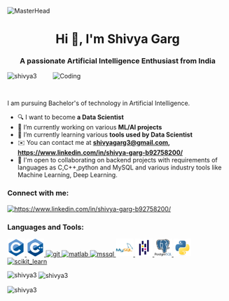 ![MasterHead](https://www.google.com/url?sa=i&url=https%3A%2F%2Fpngtree.com%2Ffree-backgrounds-photos%2Fartificialintelligence&psig=AOvVaw3FAli1uc0YH22AiDj_Y4Ku&ust=1668333605499000&source=images&cd=vfe&ved=0CBAQjRxqFwoTCNiOmZSxqPsCFQAAAAAdAAAAABAr)
<h1 align="center">Hi 👋, I'm Shivya Garg</h1>
<h3 align="center">A passionate Artificial Intelligence Enthusiast from India</h3>
<img align="right" alt="Coding" width="400" src="https://cdn.dribbble.com/users/4055494/screenshots/15215756/media/d2b66c4ca0192aa26d103448b3d1518b.gif">


<p align="left"> <img src="https://komarev.com/ghpvc/?username=shivya3&label=Profile%20views&color=0e75b6&style=flat" alt="shivya3" /> </p>

<p align="left"> <a href="https://twitter.com/" target="blank"><img src="https://img.shields.io/twitter/follow/?logo=twitter&style=for-the-badge" alt="" /></a> </p>

I am pursuing Bachelor's of technology in Artificial Intelligence.

- 🔍 I want to become **a Data Scientist**
- 🔭 I’m currently working on various **ML/AI projects**
- 🌱 I’m currently learning various **tools used by Data Scientist**
- ✉️  You can contact me at **shivyagarg3@gmail.com, https://www.linkedin.com/in/shivya-garg-b92758200/**
- 🤝  I'm open to collaborating on backend projects with requirements of languages as C,C++,python and MySQL and various industry tools like Machine Learning, Deep     Learning. 

<h3 align="left">Connect with me:</h3>
<p align="left">
<a href="https://linkedin.com/in/https://www.linkedin.com/in/shivya-garg-b92758200/" target="blank"><img align="center" src="https://raw.githubusercontent.com/rahuldkjain/github-profile-readme-generator/master/src/images/icons/Social/linked-in-alt.svg" alt="https://www.linkedin.com/in/shivya-garg-b92758200/" height="30" width="40" /></a>
</p>

<h3 align="left">Languages and Tools:</h3>
<p align="left"> <a href="https://www.cprogramming.com/" target="_blank" rel="noreferrer"> <img src="https://raw.githubusercontent.com/devicons/devicon/master/icons/c/c-original.svg" alt="c" width="40" height="40"/> </a> <a href="https://www.w3schools.com/cpp/" target="_blank" rel="noreferrer"> <img src="https://raw.githubusercontent.com/devicons/devicon/master/icons/cplusplus/cplusplus-original.svg" alt="cplusplus" width="40" height="40"/> </a> <a href="https://git-scm.com/" target="_blank" rel="noreferrer"> <img src="https://www.vectorlogo.zone/logos/git-scm/git-scm-icon.svg" alt="git" width="40" height="40"/> </a> <a href="https://www.mathworks.com/" target="_blank" rel="noreferrer"> <img src="https://upload.wikimedia.org/wikipedia/commons/2/21/Matlab_Logo.png" alt="matlab" width="40" height="40"/> </a> <a href="https://www.microsoft.com/en-us/sql-server" target="_blank" rel="noreferrer"> <img src="https://www.svgrepo.com/show/303229/microsoft-sql-server-logo.svg" alt="mssql" width="40" height="40"/> </a> <a href="https://www.mysql.com/" target="_blank" rel="noreferrer"> <img src="https://raw.githubusercontent.com/devicons/devicon/master/icons/mysql/mysql-original-wordmark.svg" alt="mysql" width="40" height="40"/> </a> <a href="https://pandas.pydata.org/" target="_blank" rel="noreferrer"> <img src="https://raw.githubusercontent.com/devicons/devicon/2ae2a900d2f041da66e950e4d48052658d850630/icons/pandas/pandas-original.svg" alt="pandas" width="40" height="40"/> </a> <a href="https://www.postgresql.org" target="_blank" rel="noreferrer"> <img src="https://raw.githubusercontent.com/devicons/devicon/master/icons/postgresql/postgresql-original-wordmark.svg" alt="postgresql" width="40" height="40"/> </a> <a href="https://www.python.org" target="_blank" rel="noreferrer"> <img src="https://raw.githubusercontent.com/devicons/devicon/master/icons/python/python-original.svg" alt="python" width="40" height="40"/> </a> <a href="https://scikit-learn.org/" target="_blank" rel="noreferrer"> <img src="https://upload.wikimedia.org/wikipedia/commons/0/05/Scikit_learn_logo_small.svg" alt="scikit_learn" width="40" height="40"/> </a> </p>

<p><img align="left" src="https://github-readme-stats.vercel.app/api/top-langs?username=shivya3&show_icons=true&locale=en&layout=compact" alt="shivya3" /></p>

<p>&nbsp;<img align="center" src="https://github-readme-stats.vercel.app/api?username=shivya3&show_icons=true&locale=en" alt="shivya3" /></p>

<p><img align="center" src="https://github-readme-streak-stats.herokuapp.com/?user=shivya3&" alt="shivya3" /></p>


